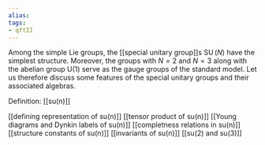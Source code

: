 ```yaml
---
alias:
tags:
- qftII
---
```

Among the simple Lie groups, the [[special unitary group]]s $\operatorname{SU}(N)$ have the simplest structure. Moreover, the groups with $N=2$ and $N=3$ along with the abelian group $\mathrm{U}(1)$ serve as the gauge groups of the standard model. Let us therefore discuss some features of the special unitary groups and their associated algebras.



Definition: [[su(n)]]

[[defining representation of su(n)]]
[[tensor product of su(n)]]
[[Young diagrams and Dynkin labels of su(n)]]
[[completness relations in su(n)]]
[[structure constants of su(n)]]
[[invariants of su(n)]]
[[su(2) and su(3)]]
